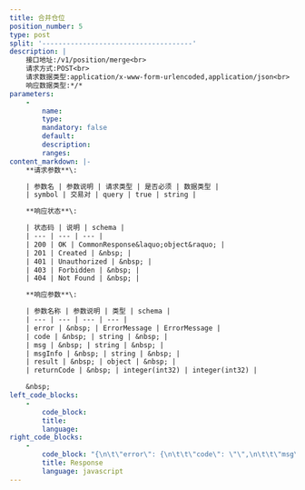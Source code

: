 ```yaml
---
title: 合并仓位
position_number: 5
type: post
split: '-------------------------------------'
description: |
    接口地址:/v1/position/merge<br>
    请求方式:POST<br>
    请求数据类型:application/x-www-form-urlencoded,application/json<br>
    响应数据类型:*/*
parameters:
    -
        name:
        type:
        mandatory: false
        default:
        description:
        ranges:
content_markdown: |-
    **请求参数**\:

    | 参数名 | 参数说明 | 请求类型 | 是否必须 | 数据类型 |
    | symbol | 交易对 | query | true | string |

    **响应状态**\:

    | 状态码 | 说明 | schema |
    | --- | --- | --- |
    | 200 | OK | CommonResponse&laquo;object&raquo; |
    | 201 | Created | &nbsp; |
    | 401 | Unauthorized | &nbsp; |
    | 403 | Forbidden | &nbsp; |
    | 404 | Not Found | &nbsp; |

    **响应参数**\:

    | 参数名称 | 参数说明 | 类型 | schema |
    | --- | --- | --- | --- |
    | error | &nbsp; | ErrorMessage | ErrorMessage |
    | code | &nbsp; | string | &nbsp; |
    | msg | &nbsp; | string | &nbsp; |
    | msgInfo | &nbsp; | string | &nbsp; |
    | result | &nbsp; | object | &nbsp; |
    | returnCode | &nbsp; | integer(int32) | integer(int32) |

    &nbsp;
left_code_blocks:
    -
        code_block:
        title:
        language:
right_code_blocks:
    -
        code_block: "{\n\t\"error\": {\n\t\t\"code\": \"\",\n\t\t\"msg\": \"\"\n\t},\n\t\"msgInfo\": \"\",\n\t\"result\": {},\n\t\"returnCode\": 0\n}"
        title: Response
        language: javascript
---
```

